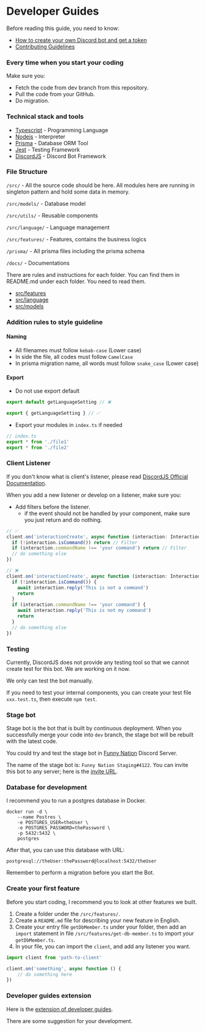 # Developer Guides

Before reading this guide, you need to know:
* [How to create your own Discord bot and get a token](discord-bot-setup-tutorial/README.md)
* [Contributing Guidelines](../CONTRIBUTING.md)

### Every time when you start your coding
Make sure you: 
* Fetch the code from dev branch from this repository. 
* Pull the code from your GitHub.
* Do migration.

### Technical stack and tools

* [Typescript](https://www.typescriptlang.org/) - Programming Language
* [Nodejs](https://nodejs.org/en/) - Interpreter
* [Prisma](https://www.prisma.io/) - Database ORM Tool
* [Jest](https://jestjs.io/) - Testing Framework
* [DiscordJS](https://discord.js.org/#/) - Discord Bot Framework

### File Structure

```/src/``` - All the source code should be here. All modules here are running in singleton pattern and hold some data in memory. 

```/src/models/``` - Database model

```/src/utils/``` - Reusable components

```/src/language/``` - Language management

```/src/features/``` - Features, contains the business logics

```/prisma/``` - All prisma files including the prisma schema

```/docs/``` - Documentations

There are rules and instructions for each folder. You can find them in README.md under each folder. You need to read them. 
* [src/features](../src/features/README.md)
* [src/language](../src/language/README.md)
* [src/models](../src/models/README.md)

### Addition rules to style guideline

#### Naming

* All filenames must follow ```kebab-case``` (Lower case)
* In side the file, all codes must follow ```CamelCase```
* In prisma migration name, all words must follow ```snake_case``` (Lower case)

#### Export

* Do not use export default

```typescript
export default getLanguageSetting // ❌

export { getLanguageSetting } // ✅
```

* Export your modules in ```index.ts``` if needed

```typescript
// index.ts
export * from './file1'
export * from './file2'
```


### Client Listener

If you don't know what is client's listener, please read [DiscordJS Official Documentation](https://discord.js.org/#/).

When you add a new listener or develop on a listener, make sure you: 

* Add filters before the listener. 
  * if the event should not be handled by your component, make sure you just return and do nothing.

```typescript
// ✅
client.on('interactionCreate', async function (interaction: Interaction) {
  if (!interaction.isCommand()) return // Filter
  if (interaction.commandName !== 'your command') return // Filter
  // do something else
})
```

```typescript
// ❌
client.on('interactionCreate', async function (interaction: Interaction) {
  if (!interaction.isCommand()) {
    await interaction.reply('This is not a command')
    return
  }
  if (interaction.commandName !== 'your command') {
    await interaction.reply('This is not my command')
    return
  }
  // do something else
})
```


### Testing

Currently, DiscordJS does not provide any testing tool so that we cannot create test for this bot. We are working on it now. 

We only can test the bot manually. 

If you need to test your internal components, you can create your test file ```xxx.test.ts```, then execute ```npm test```. 

### Stage bot

Stage bot is the bot that is built by continuous deployment. When you successfully merge your code into ```dev``` branch, the stage bot will be rebuilt with the latest code. 

You could try and test the stage bot in [Funny Nation](https://discord.gg/uhAv4J4F7Z) Discord Server. 

The name of the stage bot is: ```Funny Nation Staging#4122```. You can invite this bot to any server; here is the [invite URL](https://discord.com/api/oauth2/authorize?client_id=925297057277820929&permissions=8&scope=bot%20applications.commands). 

### Database for development

I recommend you to run a postgres database in Docker. 

```shell
docker run -d \
	--name Postres \
	-e POSTGRES_USER=theUser \
	-e POSTGRES_PASSWORD=thePassword \
	-p 5432:5432 \
	postgres
```

After that, you can use this database with URL: 

```
postgresql://theUser:thePassword@localhost:5432/theUser
```

Remember to perform a migration before you start the Bot. 

### Create your first feature

Before you start coding, I recommend you to look at other features we built. 

1. Create a folder under the ```/src/features/```. 
2. Create a ```README.md``` file for describing your new feature in English. 
3. Create your entry file ```getDbMember.ts``` under your folder, then add an ```import``` statement in file ```/src/features/get-db-member.ts``` to import your ```getDbMember.ts```. 
4. In your file, you can import the ```client```, and add any listener you want.

```typescript
import client from 'path-to-client'

client.on('something', async function () {
    // do something here
})
```

### Developer guides extension

Here is the [extension of developer guides](./developer-guides-ext.md). 

There are some suggestion for your development. 
